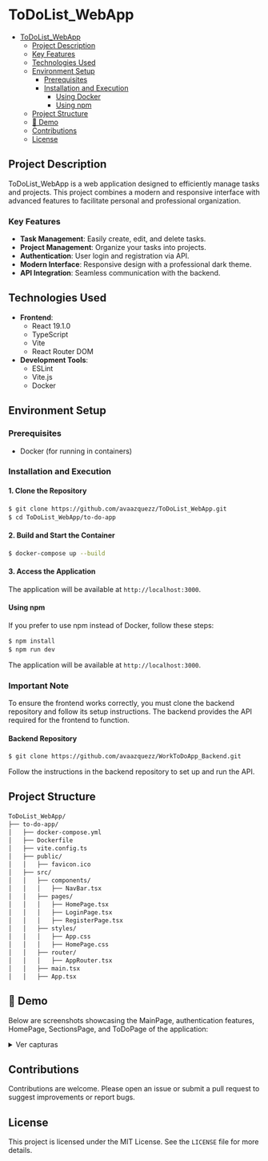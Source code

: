 # ToDoList_WebApp


<!--ts-->
- [ToDoList_WebApp](#todolist_webapp)
  - [Project Description](#project-description)
  - [Key Features](#key-features)
  - [Technologies Used](#technologies-used)
  - [Environment Setup](#environment-setup)
    - [Prerequisites](#prerequisites)
    - [Installation and Execution](#installation-and-execution)
      - [Using Docker](#using-docker)
      - [Using npm](#using-npm)
  - [Project Structure](#project-structure)
  - [🎥 Demo](#-demo)
  - [Contributions](#contributions)
  - [License](#license)
<!--te-->



## Project Description
ToDoList_WebApp is a web application designed to efficiently manage tasks and projects. This project combines a modern and responsive interface with advanced features to facilitate personal and professional organization.

### Key Features
- **Task Management**: Easily create, edit, and delete tasks.
- **Project Management**: Organize your tasks into projects.
- **Authentication**: User login and registration via API.
- **Modern Interface**: Responsive design with a professional dark theme.
- **API Integration**: Seamless communication with the backend.

## Technologies Used
- **Frontend**:
  - React 19.1.0
  - TypeScript
  - Vite
  - React Router DOM
- **Development Tools**:
  - ESLint
  - Vite.js
  - Docker


## Environment Setup

### Prerequisites
- Docker (for running in containers)

### Installation and Execution

#### 1. Clone the Repository
```bash
$ git clone https://github.com/avaazquezz/ToDoList_WebApp.git
$ cd ToDoList_WebApp/to-do-app
```

#### 2. Build and Start the Container
```bash
$ docker-compose up --build
```

#### 3. Access the Application
The application will be available at `http://localhost:3000`.

#### Using npm
If you prefer to use npm instead of Docker, follow these steps:

```bash
$ npm install
$ npm run dev
```

The application will be available at `http://localhost:3000`.

### Important Note
To ensure the frontend works correctly, you must clone the backend repository and follow its setup instructions. The backend provides the API required for the frontend to function.

#### Backend Repository
```bash
$ git clone https://github.com/avaazquezz/WorkToDoApp_Backend.git
```
Follow the instructions in the backend repository to set up and run the API.

## Project Structure
```
ToDoList_WebApp/
├── to-do-app/
│   ├── docker-compose.yml
│   ├── Dockerfile
│   ├── vite.config.ts
│   ├── public/
│   │   ├── favicon.ico
│   ├── src/
│   │   ├── components/
│   │   │   ├── NavBar.tsx
│   │   ├── pages/
│   │   │   ├── HomePage.tsx
│   │   │   ├── LoginPage.tsx
│   │   │   ├── RegisterPage.tsx
│   │   ├── styles/
│   │   │   ├── App.css
│   │   │   ├── HomePage.css
│   │   ├── router/
│   │   │   ├── AppRouter.tsx
│   │   ├── main.tsx
│   │   ├── App.tsx
```

## 🎥 Demo
Below are screenshots showcasing the MainPage, authentication features, HomePage, SectionsPage, and ToDoPage of the application:

<details><summary>Ver capturas</summary>

### MainPage
- **Overview of the MainPage**:
  ![MainPage Screenshot 1 - Overview](https://github.com/avaazquezz/ToDoList_WebApp/blob/main/to-do-app/src/assets/demo/1.MainPage/MainPage1.png "MainPage Screenshot 1 - Overview")
  ![MainPage Screenshot 2 - Features](https://github.com/avaazquezz/ToDoList_WebApp/blob/main/to-do-app/src/assets/demo/1.MainPage/MainPage2.png "MainPage Screenshot 2 - Features")
  ![MainPage Screenshot 3 - Tasks](https://github.com/avaazquezz/ToDoList_WebApp/blob/main/to-do-app/src/assets/demo/1.MainPage/MainPage3.png "MainPage Screenshot 3 - Tasks")
  ![MainPage Screenshot 4 - Projects](https://github.com/avaazquezz/ToDoList_WebApp/blob/main/to-do-app/src/assets/demo/1.MainPage/MainPage4.png "MainPage Screenshot 4 - Projects")

### Authentication
- **User Authentication Screens**:
  ![Authentication Screenshot 1 - Login](https://github.com/avaazquezz/ToDoList_WebApp/blob/main/to-do-app/src/assets/demo/2.authUser/Auth1.png "Authentication Screenshot 1 - Login")
  ![Authentication Screenshot 2 - Register](https://github.com/avaazquezz/ToDoList_WebApp/blob/main/to-do-app/src/assets/demo/2.authUser/Auth2.png "Authentication Screenshot 2 - Register")

### HomePage
- **Overview of the HomePage**:
  ![HomePage Screenshot 1 - Dashboard](https://github.com/avaazquezz/ToDoList_WebApp/blob/main/to-do-app/src/assets/demo/3.HomePage/Home1.png "HomePage Screenshot 1 - Dashboard")
  ![HomePage Screenshot 2 - Tasks](https://github.com/avaazquezz/ToDoList_WebApp/blob/main/to-do-app/src/assets/demo/3.HomePage/Home2.png "HomePage Screenshot 2 - Tasks")
  ![HomePage Screenshot 3 - Calendar](https://github.com/avaazquezz/ToDoList_WebApp/blob/main/to-do-app/src/assets/demo/3.HomePage/Home3.png "HomePage Screenshot 3 - Calendar")
  ![HomePage Screenshot 4 - Notifications](https://github.com/avaazquezz/ToDoList_WebApp/blob/main/to-do-app/src/assets/demo/3.HomePage/Home4.png "HomePage Screenshot 4 - Notifications")
  ![HomePage Screenshot 5 - Activity](https://github.com/avaazquezz/ToDoList_WebApp/blob/main/to-do-app/src/assets/demo/3.HomePage/Home5.png "HomePage Screenshot 5 - Activity")
  ![HomePage Screenshot 6 - Settings](https://github.com/avaazquezz/ToDoList_WebApp/blob/main/to-do-app/src/assets/demo/3.HomePage/Home6.png "HomePage Screenshot 6 - Settings")
  ![HomePage Screenshot 7 - Profile](https://github.com/avaazquezz/ToDoList_WebApp/blob/main/to-do-app/src/assets/demo/3.HomePage/Home7.png "HomePage Screenshot 7 - Profile")

### SectionsPage
- **Overview of the SectionsPage**:
  ![SectionsPage Screenshot 1](https://github.com/avaazquezz/ToDoList_WebApp/blob/main/to-do-app/src/assets/demo/4.SectionsPage/Sec1.png)
  ![SectionsPage Screenshot 2](https://github.com/avaazquezz/ToDoList_WebApp/blob/main/to-do-app/src/assets/demo/4.SectionsPage/Sec2.png)
  ![SectionsPage Screenshot 3](https://github.com/avaazquezz/ToDoList_WebApp/blob/main/to-do-app/src/assets/demo/4.SectionsPage/Sec3.png)
  ![SectionsPage Screenshot 4](https://github.com/avaazquezz/ToDoList_WebApp/blob/main/to-do-app/src/assets/demo/4.SectionsPage/Sec4.png)
  ![SectionsPage Screenshot 5](https://github.com/avaazquezz/ToDoList_WebApp/blob/main/to-do-app/src/assets/demo/4.SectionsPage/Sec5.png)
  ![SectionsPage Screenshot 6](https://github.com/avaazquezz/ToDoList_WebApp/blob/main/to-do-app/src/assets/demo/4.SectionsPage/Sec6.png)

### ToDoPage
- **Overview of the ToDoPage**:
  ![ToDoPage Screenshot 1](https://github.com/avaazquezz/ToDoList_WebApp/blob/main/to-do-app/src/assets/demo/5.ToDoPage/ToDo1.png)
  ![ToDoPage Screenshot 2](https://github.com/avaazquezz/ToDoList_WebApp/blob/main/to-do-app/src/assets/demo/5.ToDoPage/ToDo2.png)
  ![ToDoPage Screenshot 3](https://github.com/avaazquezz/ToDoList_WebApp/blob/main/to-do-app/src/assets/demo/5.ToDoPage/ToDo3.png)
  ![ToDoPage Screenshot 4](https://github.com/avaazquezz/ToDoList_WebApp/blob/main/to-do-app/src/assets/demo/5.ToDoPage/ToDo4.png)
  ![ToDoPage Screenshot 5](https://github.com/avaazquezz/ToDoList_WebApp/blob/main/to-do-app/src/assets/demo/5.ToDoPage/ToDo5.png)
  ![ToDoPage Screenshot 6](https://github.com/avaazquezz/ToDoList_WebApp/blob/main/to-do-app/src/assets/demo/5.ToDoPage/ToDo6.png)
  ![ToDoPage Screenshot 7](https://github.com/avaazquezz/ToDoList_WebApp/blob/main/to-do-app/src/assets/demo/5.ToDoPage/ToDo7.png)
  ![ToDoPage Screenshot 8](https://github.com/avaazquezz/ToDoList_WebApp/blob/main/to-do-app/src/assets/demo/5.ToDoPage/ToDo8.png)
  ![ToDoPage Screenshot 9](https://github.com/avaazquezz/ToDoList_WebApp/blob/main/to-do-app/src/assets/demo/5.ToDoPage/ToDo9.png)
  ![ToDoPage Screenshot 10](https://github.com/avaazquezz/ToDoList_WebApp/blob/main/to-do-app/src/assets/demo/5.ToDoPage/ToDo10.png)
  ![ToDoPage Screenshot 11](https://github.com/avaazquezz/ToDoList_WebApp/blob/main/to-do-app/src/assets/demo/5.ToDoPage/ToDo11.png)
  ![ToDoPage Screenshot 12](https://github.com/avaazquezz/ToDoList_WebApp/blob/main/to-do-app/src/assets/demo/5.ToDoPage/ToDo12.png)
  ![ToDoPage Screenshot 13](https://github.com/avaazquezz/ToDoList_WebApp/blob/main/to-do-app/src/assets/demo/5.ToDoPage/ToDo13.png)

</details>

## Contributions
Contributions are welcome. Please open an issue or submit a pull request to suggest improvements or report bugs.

## License
This project is licensed under the MIT License. See the `LICENSE` file for more details.

